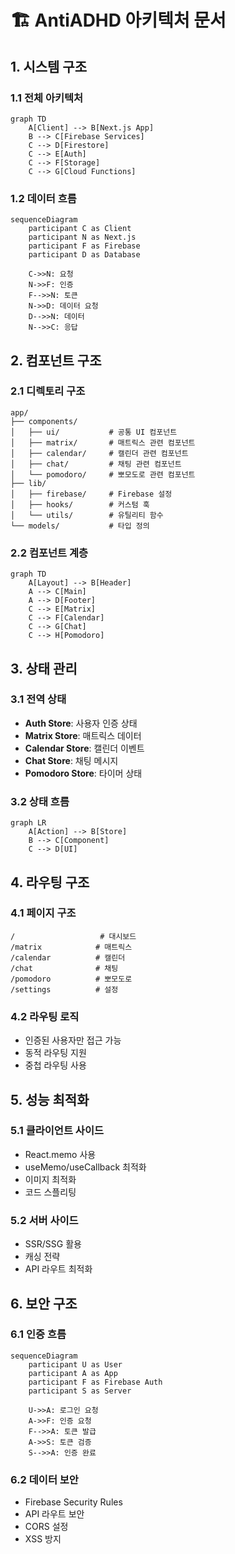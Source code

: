 # 🏗 AntiADHD 아키텍처 문서

## 1. 시스템 구조

### 1.1 전체 아키텍처
```mermaid
graph TD
    A[Client] --> B[Next.js App]
    B --> C[Firebase Services]
    C --> D[Firestore]
    C --> E[Auth]
    C --> F[Storage]
    C --> G[Cloud Functions]
```

### 1.2 데이터 흐름
```mermaid
sequenceDiagram
    participant C as Client
    participant N as Next.js
    participant F as Firebase
    participant D as Database

    C->>N: 요청
    N->>F: 인증
    F-->>N: 토큰
    N->>D: 데이터 요청
    D-->>N: 데이터
    N-->>C: 응답
```

## 2. 컴포넌트 구조

### 2.1 디렉토리 구조
```
app/
├── components/
│   ├── ui/           # 공통 UI 컴포넌트
│   ├── matrix/       # 매트릭스 관련 컴포넌트
│   ├── calendar/     # 캘린더 관련 컴포넌트
│   ├── chat/         # 채팅 관련 컴포넌트
│   └── pomodoro/     # 뽀모도로 관련 컴포넌트
├── lib/
│   ├── firebase/     # Firebase 설정
│   ├── hooks/        # 커스텀 훅
│   └── utils/        # 유틸리티 함수
└── models/           # 타입 정의
```

### 2.2 컴포넌트 계층
```mermaid
graph TD
    A[Layout] --> B[Header]
    A --> C[Main]
    A --> D[Footer]
    C --> E[Matrix]
    C --> F[Calendar]
    C --> G[Chat]
    C --> H[Pomodoro]
```

## 3. 상태 관리

### 3.1 전역 상태
- **Auth Store**: 사용자 인증 상태
- **Matrix Store**: 매트릭스 데이터
- **Calendar Store**: 캘린더 이벤트
- **Chat Store**: 채팅 메시지
- **Pomodoro Store**: 타이머 상태

### 3.2 상태 흐름
```mermaid
graph LR
    A[Action] --> B[Store]
    B --> C[Component]
    C --> D[UI]
```

## 4. 라우팅 구조

### 4.1 페이지 구조
```
/                   # 대시보드
/matrix            # 매트릭스
/calendar          # 캘린더
/chat              # 채팅
/pomodoro          # 뽀모도로
/settings          # 설정
```

### 4.2 라우팅 로직
- 인증된 사용자만 접근 가능
- 동적 라우팅 지원
- 중첩 라우팅 사용

## 5. 성능 최적화

### 5.1 클라이언트 사이드
- React.memo 사용
- useMemo/useCallback 최적화
- 이미지 최적화
- 코드 스플리팅

### 5.2 서버 사이드
- SSR/SSG 활용
- 캐싱 전략
- API 라우트 최적화

## 6. 보안 구조

### 6.1 인증 흐름
```mermaid
sequenceDiagram
    participant U as User
    participant A as App
    participant F as Firebase Auth
    participant S as Server

    U->>A: 로그인 요청
    A->>F: 인증 요청
    F-->>A: 토큰 발급
    A->>S: 토큰 검증
    S-->>A: 인증 완료
```

### 6.2 데이터 보안
- Firebase Security Rules
- API 라우트 보안
- CORS 설정
- XSS 방지
